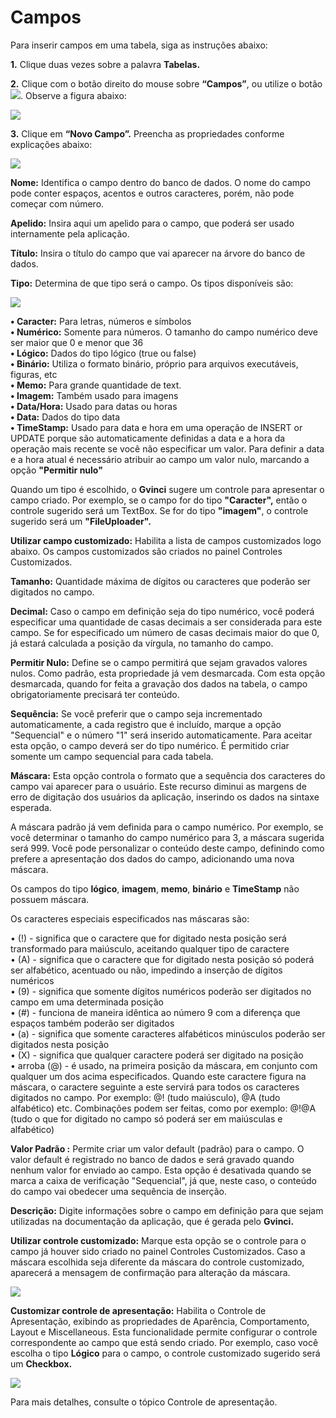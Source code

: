# Campos

Para inserir campos em uma tabela, siga as instruções abaixo:

**1.** Clique duas vezes sobre a palavra **Tabelas.**

**2.** Clique com o botão direito do mouse sobre **“Campos”**, ou utilize o botão ![](http://www.gvinci.com.br/manual/adicionar.png). Observe a figura abaixo:

![](http://www.gvinci.com.br/manual/criacampo1gv5.zoom80.png)

**3.** Clique em **“Novo Campo”.** Preencha as propriedades conforme explicações abaixo:

![](http://www.gvinci.com.br/manual/criacampo2gv5.zoom80.png)

**Nome:** Identifica o campo dentro do banco de dados. O nome do campo pode conter espaços, acentos e outros caracteres, porém, não pode começar com número.

**Apelido:** Insira aqui um apelido para o campo, que poderá ser usado internamente pela aplicação.

**Título:** Insira o título do campo que vai aparecer na árvore do banco de dados.

**Tipo:** Determina de que tipo será o campo. Os tipos disponíveis são:

![](http://www.gvinci.com.br/manual/bd10.png)

**• Caracter:** Para letras, números e símbolos  
**• Numérico:** Somente para números. O tamanho do campo numérico deve ser maior que 0 e menor que 36  
**• Lógico:** Dados do tipo lógico \(true ou false\)  
**• Binário:** Utiliza o formato binário, próprio para arquivos executáveis, figuras, etc  
**• Memo:** Para grande quantidade de text.  
**• Imagem:** Também usado para imagens  
**• Data/Hora:** Usado para datas ou horas  
**• Data:** Dados do tipo data  
**• TimeStamp:** Usado para data e hora em uma operação de INSERT or UPDATE porque são automaticamente definidas a data e a hora da operação mais recente se você não especificar um valor. Para definir a data e a hora atual é necessário atribuir ao campo um valor nulo, marcando a opção **"Permitir nulo"**

Quando um tipo é escolhido, o **Gvinci** sugere um controle para apresentar o campo criado. Por exemplo, se o campo for do tipo **"Caracter",** então o controle sugerido será um TextBox. Se for do tipo **"imagem"**, o controle sugerido será um **"FileUploader".**

**Utilizar campo customizado:** Habilita a lista de campos customizados logo abaixo. Os campos customizados são criados no painel Controles Customizados.

**Tamanho:** Quantidade máxima de dígitos ou caracteres que poderão ser digitados no campo.

**Decimal:** Caso o campo em definição seja do tipo numérico, você poderá especificar uma quantidade de casas decimais a ser considerada para este campo. Se for especificado um número de casas decimais maior do que 0,  já estará calculada a posição da vírgula, no tamanho do campo.

**Permitir Nulo:** Define se o campo permitirá que sejam gravados valores nulos. Como padrão, esta propriedade já vem desmarcada. Com esta opção desmarcada, quando for feita a gravação dos dados na tabela, o campo obrigatoriamente precisará ter conteúdo.

**Sequência:** Se você preferir que o campo seja incrementado automaticamente, a cada registro que é incluído, marque a opção "Sequencial" e o número "1" será inserido automaticamente. Para aceitar esta opção, o campo deverá ser do tipo numérico. É permitido criar somente um campo sequencial para cada tabela.

**Máscara:** Esta opção controla o formato que a sequência dos caracteres do campo vai aparecer para o usuário. Este recurso diminui as margens de erro de digitação dos usuários da aplicação, inserindo os dados na sintaxe esperada.

A máscara padrão já vem definida para o campo numérico. Por exemplo, se você determinar o tamanho do campo numérico para 3, a máscara sugerida será 999. Você pode personalizar o conteúdo deste campo, definindo como prefere a apresentação dos dados do campo, adicionando uma nova máscara.

Os campos do tipo **lógico**, **imagem**, **memo**, **binário** e **TimeStamp** não possuem máscara.

Os caracteres especiais especificados nas máscaras são:

• \(!\) - significa que o caractere que for digitado nesta posição será transformado para maiúsculo, aceitando qualquer tipo de caractere  
• \(A\) - significa que o caractere que for digitado nesta posição só poderá ser alfabético, acentuado ou não, impedindo a inserção de dígitos numéricos  
• \(9\) - significa que somente dígitos numéricos poderão ser digitados no campo em uma determinada posição  
• \(\#\) - funciona de maneira idêntica ao número 9 com a diferença que espaços também poderão ser digitados  
• \(a\) - significa que somente caracteres alfabéticos minúsculos poderão ser digitados nesta posição  
• \(X\) - significa que qualquer caractere poderá ser digitado na posição  
• arroba \(@\) - é usado, na primeira posição da máscara, em conjunto com qualquer um dos acima especificados. Quando este caractere figura na máscara, o caractere seguinte a este servirá para todos os caracteres digitados no campo. Por exemplo: @! \(tudo maiúsculo\), @A \(tudo alfabético\) etc. Combinações podem ser feitas, como por exemplo: @!@A \(tudo o que for digitado no campo só poderá ser em maiúsculas e alfabético\)

**Valor Padrão :** Permite criar um valor default \(padrão\) para o campo. O valor default é registrado no banco de dados e será gravado quando nenhum valor for enviado ao campo. Esta opção é desativada quando se marca a caixa de verificação "Sequencial", já que, neste caso, o conteúdo do campo vai obedecer uma sequência de inserção.

**Descrição:** Digite informações sobre o campo em definição para que sejam utilizadas na documentação da aplicação, que é gerada pelo **Gvinci.**

**Utilizar controle customizado:** Marque esta opção se o controle para o campo já houver sido criado no painel Controles Customizados. Caso a máscara escolhida seja diferente da máscara do controle customizado, aparecerá a mensagem de confirmação para alteração da máscara.

![](http://www.gvinci.com.br/manual/ctrlcust1gv5.zoom100.png)

**Customizar controle de apresentação:** Habilita o Controle de Apresentação, exibindo as propriedades de Aparência, Comportamento, Layout e Miscellaneous. Esta funcionalidade permite configurar o controle correspondente ao campo que está sendo criado. Por exemplo, caso você escolha o tipo **Lógico** para o campo, o controle customizado sugerido será um **Checkbox.**

![](http://www.gvinci.com.br/manual/custctrlgv5.zoom100.png)

Para mais detalhes, consulte o tópico Controle de apresentação.

